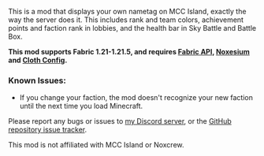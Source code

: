 This is a mod that displays your own nametag on MCC Island, exactly the way the server does it. This includes rank and team colors, achievement points and faction rank in lobbies, and the health bar in Sky Battle and Battle Box. 

**This mod supports Fabric 1.21-1.21.5, and requires [Fabric API](https://modrinth.com/mod/fabric-api), [Noxesium](https://modrinth.com/mod/noxesium) and [Cloth Config](https://modrinth.com/mod/cloth-config).**

### Known Issues:
- If you change your faction, the mod doesn't recognize your new faction until the next time you load Minecraft.

Please report any bugs or issues to [my Discord server](https://discord.gg/4XyWdWzRrU), or the [GitHub repository issue tracker](https://github.com/anastarawneh/MCCINametagMod/issues).

This mod is not affiliated with MCC Island or Noxcrew.
